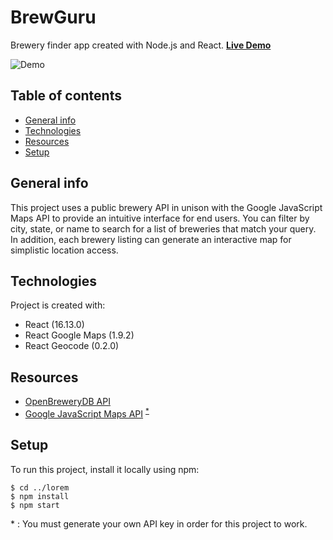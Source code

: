 # BrewGuru

Brewery finder app created with Node.js and React. **[Live Demo](https://thecerealcoder.github.io/brewguru/)**

![Demo](./public/demo.gif)

## Table of contents

- [General info](#general-info)
- [Technologies](#technologies)
- [Resources](#resources)
- [Setup](#setup)

## General info

This project uses a public brewery API in unison with the Google JavaScript Maps API to provide an intuitive interface for end users. You can filter by city, state, or name to search for a list of breweries that match your query. In addition, each brewery listing can generate an interactive map for simplistic location access.

## Technologies

Project is created with:

- React (16.13.0)
- React Google Maps (1.9.2)
- React Geocode (0.2.0)

## Resources

- [OpenBreweryDB API](https://www.openbrewerydb.org/)
- [Google JavaScript Maps API](https://developers.google.com/maps/documentation/javascript/tutorial) <sup>[\*](#footnote)</sup>

## Setup

To run this project, install it locally using npm:

```
$ cd ../lorem
$ npm install
$ npm start
```

<a name="footnote">\* </a>: You must generate your own API key in order for this project to work.

